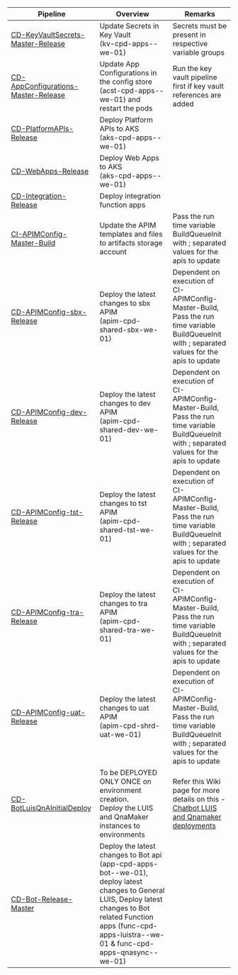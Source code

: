 
|  Pipeline| Overview  | Remarks|
|--|--|--|
| [CD-KeyVaultSecrets-Master-Release](https://dev.azure.com/TASMUCP/TASMU%20Central%20Platform/_build?definitionId=337) |Update Secrets in Key Vault<br> (kv-cpd-apps-<env>-we-01) | Secrets must be present in respective variable groups|
|[CD-AppConfigurations-Master-Release](https://dev.azure.com/TASMUCP/TASMU%20Central%20Platform/_build?definitionId=406)| Update App Configurations in the config store<br> (acst-cpd-apps-<env>-we-01) and<br> restart the pods| Run the key vault pipeline first if key vault references are added |
|[CD-PlatformAPIs-Release](https://dev.azure.com/TASMUCP/TASMU%20Central%20Platform/_build?definitionId=141)| Deploy Platform APIs to AKS<br> (aks-cpd-apps-<env>-we-01)|
|[CD-WebApps-Release](https://dev.azure.com/TASMUCP/TASMU%20Central%20Platform/_build?definitionId=130)| Deploy Web Apps to AKS<br> (aks-cpd-apps-<env>-we-01)|
|[CD-Integration-Release](https://dev.azure.com/TASMUCP/TASMU%20Central%20Platform/_build?definitionId=301)|Deploy integration function apps|
|[CI-APIMConfig-Master-Build](https://dev.azure.com/TASMUCP/TASMU%20Central%20Platform/_build?definitionId=570)| Update the APIM templates and files to artifacts storage account| Pass the run time variable BuildQueueInit with ; separated values for the apis to update|
|[CD-APIMConfig-sbx-Release](https://dev.azure.com/TASMUCP/TASMU%20Central%20Platform/_build?definitionId=571)| Deploy the latest changes to sbx APIM<br> (apim-cpd-shared-sbx-we-01)| Dependent on execution of CI-APIMConfig-Master-Build, <br> Pass the run time variable BuildQueueInit with ; separated values for the apis to update|
|[CD-APIMConfig-dev-Release](https://dev.azure.com/TASMUCP/TASMU%20Central%20Platform/_build?definitionId=572)| Deploy the latest changes to dev APIM<br> (apim-cpd-shared-dev-we-01)| Dependent on execution of CI-APIMConfig-Master-Build, <br> Pass the run time variable BuildQueueInit with ; separated values for the apis to update|
|[CD-APIMConfig-tst-Release](https://dev.azure.com/TASMUCP/TASMU%20Central%20Platform/_build?definitionId=573)| Deploy the latest changes to tst APIM<br> (apim-cpd-shared-tst-we-01)| Dependent on execution of CI-APIMConfig-Master-Build, <br> Pass the run time variable BuildQueueInit with ; separated values for the apis to update|
|[CD-APIMConfig-tra-Release](https://dev.azure.com/TASMUCP/TASMU%20Central%20Platform/_build?definitionId=574)| Deploy the latest changes to tra APIM<br> (apim-cpd-shared-tra-we-01)| Dependent on execution of CI-APIMConfig-Master-Build, <br> Pass the run time variable BuildQueueInit with ; separated values for the apis to update|
|[CD-APIMConfig-uat-Release](https://dev.azure.com/TASMUCP/TASMU%20Central%20Platform/_build?definitionId=575)| Deploy the latest changes to uat APIM<br> (apim-cpd-shrd-uat-we-01)| Dependent on execution of CI-APIMConfig-Master-Build, <br> Pass the run time variable BuildQueueInit with ; separated values for the apis to update|
|[CD-BotLuisQnAInitialDeploy](https://dev.azure.com/TASMUCP/TASMU%20Central%20Platform/_build?definitionId=542&_a=summary)| To be DEPLOYED ONLY ONCE on environment creation.<br> Deploy the LUIS and QnaMaker instances to environments | Refer this Wiki page for more details on this - [Chatbot LUIS and Qnamaker deployments](https://dev.azure.com/TASMUCP/TASMU%20Central%20Platform/_wiki/wikis/TASMU-Central-Platform.wiki/123/Chatbot-Information-and-Deployment-Steps?anchor=luis-qnamaker-deployments)
|[CD-Bot-Release-Master](https://dev.azure.com/TASMUCP/TASMU%20Central%20Platform/_build?definitionId=293&_a=summary)| Deploy the latest changes to Bot api (app-cpd-apps-bot-<env>-we-01), deploy latest changes to General LUIS, Deploy latest changes to Bot related Function apps (func-cpd-apps-luistra-<env>-we-01 & func-cpd-apps-qnasync-<env>-we-01)| |




